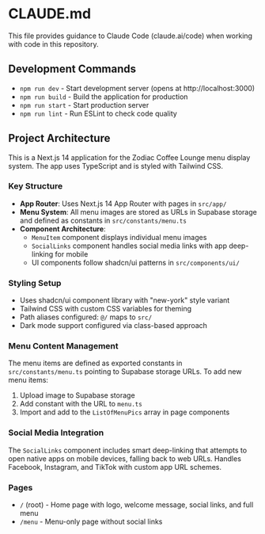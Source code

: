 # CLAUDE.md

This file provides guidance to Claude Code (claude.ai/code) when working with code in this repository.

## Development Commands

- `npm run dev` - Start development server (opens at http://localhost:3000)
- `npm run build` - Build the application for production
- `npm run start` - Start production server
- `npm run lint` - Run ESLint to check code quality

## Project Architecture

This is a Next.js 14 application for the Zodiac Coffee Lounge menu display system. The app uses TypeScript and is styled with Tailwind CSS.

### Key Structure

- **App Router**: Uses Next.js 14 App Router with pages in `src/app/`
- **Menu System**: All menu images are stored as URLs in Supabase storage and defined as constants in `src/constants/menu.ts`
- **Component Architecture**: 
  - `MenuItem` component displays individual menu images
  - `SocialLinks` component handles social media links with app deep-linking for mobile
  - UI components follow shadcn/ui patterns in `src/components/ui/`

### Styling Setup

- Uses shadcn/ui component library with "new-york" style variant
- Tailwind CSS with custom CSS variables for theming
- Path aliases configured: `@/` maps to `src/`
- Dark mode support configured via class-based approach

### Menu Content Management

The menu items are defined as exported constants in `src/constants/menu.ts` pointing to Supabase storage URLs. To add new menu items:
1. Upload image to Supabase storage
2. Add constant with the URL to `menu.ts`
3. Import and add to the `ListOfMenuPics` array in page components

### Social Media Integration

The `SocialLinks` component includes smart deep-linking that attempts to open native apps on mobile devices, falling back to web URLs. Handles Facebook, Instagram, and TikTok with custom app URL schemes.

### Pages

- `/` (root) - Home page with logo, welcome message, social links, and full menu
- `/menu` - Menu-only page without social links